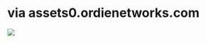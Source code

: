 <!--
id: 497395791
link: http://tumblr.atmos.org/post/497395791/via-assets0-ordienetworks-com
slug: via-assets0-ordienetworks-com
date: Sun Apr 04 2010 22:06:56 GMT-0700 (PDT)
publish: 2010-04-04
tags: 
title: via assets0.ordienetworks.com
-->


via assets0.ordienetworks.com
=============================

![](http://25.media.tumblr.com/tumblr_l0e0vk7QQ91qz4sngo1_400.jpg)

